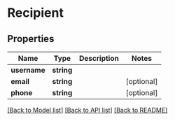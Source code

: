 # Recipient

## Properties
Name | Type | Description | Notes
------------ | ------------- | ------------- | -------------
**username** | **string** |  | 
**email** | **string** |  | [optional] 
**phone** | **string** |  | [optional] 

[[Back to Model list]](../../README.md#documentation-for-models) [[Back to API list]](../../README.md#documentation-for-api-endpoints) [[Back to README]](../../README.md)


